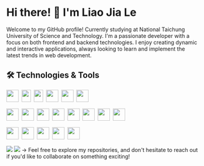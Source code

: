 <!--
**LIAO-JIA-LE/LIAO-JIA-LE** is a ✨ _special_ ✨ repository because its `README.md` (this file) appears on your GitHub profile.

Here are some ideas to get you started:

- 🔭 I’m currently working on ...
- 🌱 I’m currently learning ...
- 👯 I’m looking to collaborate on ...
- 🤔 I’m looking for help with ...
- 💬 Ask me about ...
- 📫 How to reach me: ...
- 😄 Pronouns: ...
- ⚡ Fun fact: ...
-->
# Hi there! 👋 I'm Liao Jia Le

Welcome to my GitHub profile!
Currently studying at National Taichung University of Science and Technology.
I'm a passionate developer with a focus on both frontend and backend technologies. I enjoy creating dynamic and interactive applications, always looking to learn and implement the latest trends in web development.

## 🛠️ Technologies & Tools
<code><img width="32" height="32" src="https://cdn.svgporn.com/logos/html-5.svg"></code>&nbsp;
<code><img width="24" height="32" src="https://cdn.svgporn.com/logos/css-3.svg"></code>&nbsp;
<code><img width="24" height="32" src="https://cdn.svgporn.com/logos/javascript.svg"></code>&nbsp;
<code><img width="32" height="32" src="https://cdn.svgporn.com/logos/bootstrap.svg"></code>&nbsp;
<code><img width="32" height="32" src="https://github.com/sweetalert2/sweetalert2/blob/main/assets/swal2-logo-square.png"></code>&nbsp;
<code><img width="32" height="32" src="https://avatars.githubusercontent.com/u/8077542?s=200&v=4"></code>&nbsp;
 
<code><img width="32" height="32" src="https://encrypted-tbn0.gstatic.com/images?q=tbn:ANd9GcQBH-1xgO3YtvHDtw3ijUfjC-QAP1FjLVVhqA&s"></code>&nbsp;
<code><img width="32" height="32" src="https://cdn.svgporn.com/logos/python.svg"></code>&nbsp;
<code><img width="32" height="32" src="https://cdn.svgporn.com/logos/dart.svg"></code>&nbsp;
<code><img width="32" height="32" src="https://cdn.svgporn.com/logos/flutter.svg"></code>&nbsp;
<code><img width="32" height="32" src="https://cdn.svgporn.com/logos/dotnet.svg"></code>&nbsp;
<code><img width="32" height="32" src="https://cdn.svgporn.com/logos/react.svg"></code>&nbsp;
<code><img width="32" height="32" src="https://cdn.svgporn.com/logos/socket.io.svg"></code>&nbsp;
<code><img width="32" height="32" src="https://img.icons8.com/?size=512&id=laYYF3dV0Iew&format=png"></code>&nbsp;
 
<code><img width="32" height="32" src="https://img.icons8.com/?size=100&id=20906&format=png&color=000000"></code>&nbsp;
<code><img width="32" height="32" src="https://img.icons8.com/?size=100&id=zfHRZ6i1Wg0U&format=png&color=000000"></code>&nbsp;
<code><img width="32" height="32" src="https://cdn.svgporn.com/logos/swagger.svg"></code>&nbsp;
<code><img width="32" height="32" src="https://img.icons8.com/?size=100&id=EPbEfEa7o8CB&format=png&color=000000"></code>&nbsp;
<code><img width="32" height="32" src="https://cdn.svgporn.com/logos/insomnia.svg"></code>&nbsp;

<img src="https://github-readme-stats.vercel.app/api?username=LIAO-JIA-LE&theme=radical" />
<img src="https://github-readme-stats.vercel.app/api/top-langs/?username=LIAO-JIA-LE&theme=radical" />
<!-<img src="https://github-readme-stats.vercel.app/api/wakatime?username=LIAO-JIA-LE&theme=radical" />->
Feel free to explore my repositories, and don't hesitate to reach out if you'd like to collaborate on something exciting!
